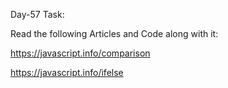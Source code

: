 Day-57 Task:

Read the following Articles and Code along with it:

https://javascript.info/comparison

https://javascript.info/ifelse

